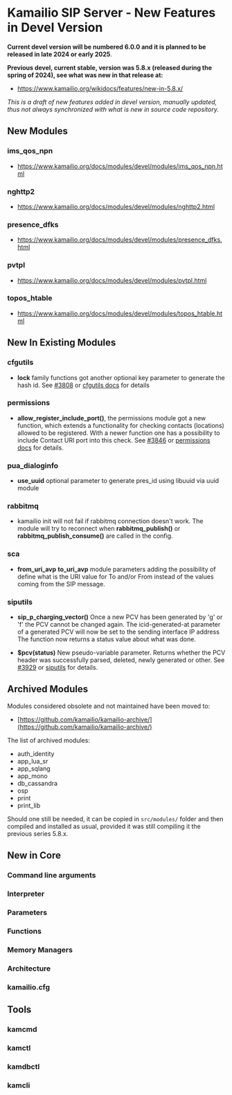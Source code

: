 # Kamailio SIP Server - New Features in Devel Version

**Current devel version will be numbered 6.0.0 and it is planned to be
released in late 2024 or early 2025**.

**Previous devel, current stable, version was 5.8.x (released during the spring of 2024), see what was new in that release at:**

- <https://www.kamailio.org/wikidocs/features/new-in-5.8.x/>

*This is a draft of new features added in devel version,
manually updated, thus not always synchronized with what is new in
source code repository.*

## New Modules

### ims_qos_npn

* https://www.kamailio.org/docs/modules/devel/modules/ims_qos_npn.html

### nghttp2

* https://www.kamailio.org/docs/modules/devel/modules/nghttp2.html

### presence_dfks

* https://www.kamailio.org/docs/modules/devel/modules/presence_dfks.html

### pvtpl

* https://www.kamailio.org/docs/modules/devel/modules/pvtpl.html

### topos_htable

* https://www.kamailio.org/docs/modules/devel/modules/topos_htable.html

## New In Existing Modules

### cfgutils

- **lock** family functions got another optional key parameter to
  generate the hash id. See [#3808](https://github.com/kamailio/kamailio/pull/3808)
  or [cfgutils docs](https://www.kamailio.org/docs/modules/devel/modules/cfgutils.html)
  for details

### permissions

- **allow_register_include_port()**, the permissions module got a new function, which extends
  a functionality for checking contacts (locations) allowed to be registered.
  With a newer function one has a possibility to include Contact URI port into this check.
  See [#3846](https://github.com/kamailio/kamailio/pull/3846)
  or [permissions docs](https://www.kamailio.org/docs/modules/devel/modules/permissions.html)
  for details.

### pua_dialoginfo

- **use_uuid** optional parameter to generate pres_id using libuuid via uuid module

### rabbitmq

- kamailio init will not fail if rabbitmq connection doesn't work. The module will try to reconnect
  when **rabbitmq_publish()** or **rabbitmq_publish_consume()** are called in the config.

### sca

- **from_uri_avp** **to_uri_avp** module parameters adding the possibility of define what is the URI value
  for To and/or From instead of the values coming from the SIP message.

### siputils

- **sip_p_charging_vector()** Once a new PCV has been generated by 'g' or 'f' the PCV cannot be changed
  again.
  The icid-generated-at parameter of a generated PCV will now be set to the sending interface IP address
  The function now returns a status value about what was done.

- **$pcv(status)** New pseudo-variable parameter. Returns whether the PCV header was successfully parsed,
  deleted, newly generated or other.
  See [#3929](https://github.com/kamailio/kamailio/pull/3846)
  or [siputils](https://www.kamailio.org/docs/modules/devel/modules/siputils.html)
  for details.

## Archived Modules

Modules considered obsolete and not maintained have been moved to:

- [https://github.com/kamailio/kamailio-archive/](https://github.com/kamailio/kamailio-archive/)

The list of archived modules:

- auth_identity
- app_lua_sr
- app_sqlang
- app_mono
- db_cassandra
- osp
- print
- print_lib

Should one still be needed, it can be copied in `src/modules/` folder and then
compiled and installed as usual, provided it was still compiling it the previous
series 5.8.x.

## New in Core

### Command line arguments

### Interpreter

### Parameters

### Functions

### Memory Managers

### Architecture

### kamailio.cfg

## Tools

### kamcmd

### kamctl

### kamdbctl

### kamcli
